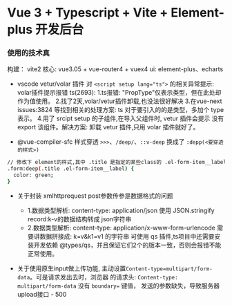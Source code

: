 # Vue 3 + Typescript + Vite + Element-plus 开发后台



### 使用的技术真
构建： vite2
核心: vue3.05 + vue-router4 + vuex4
ui: element-plus、echarts





- vscode vetur/volar 插件 对 `<script setup lang="ts">` 的相关异常提示: 
volar插件提示报错 ts(2693):
1.ts报错: "PropType"仅表示类型，但在此处却作为值使用。
2.找了2天,volar/vetur插件卸载,也没法很好解决
3.在vue-next issues:3824 等找到相关的处理方案: ts 对于要引入的的是类型，多加个 type 表示。
4.用了 srcipt setup 的子组件,在导入父组件时, vetur 插件会提示 没有 export 该组件。解决方案: 卸载 vetur 插件,只用 volar 插件就好了。




- @vue-compiler-sfc 样式穿透 `>>>`、`/deep/`、`::v-deep` 换成了 `:depp(<要穿透的样式>)`
```bash
// 修改下 element的样式,其中 .title 是指定的某些class的 .el-form-item__label
.form:deep(.title .el-form-item__label) {
  color: green;
}
```




- 关于封装 xmlhttprequest post参数传参是数据格式的问题
  + 1.数据类型解析: content-type: application/json
    使用 JSON.stringify record:k-v的数据结构转成 json字符串
  + 2.数据类型解析: content-type: application/x-www-form-urlencode
    需要讲数据拼接成: k=v&k1=v1 的字符串
    可使用 qs 插件,ts项目中还需要安装开发依赖 @types/qs，并且保证它们2个的版本一致，否则会报错不能正常使用。




- 关于使用原生input做上传功能, 主动设置`Content-type=multipart/form-data`。可是请求发出去时，浏览器 的请求头: `Content-type: multipart/form-data` 没有 `boundary=` 键值， 发送的参数缺失，导致服务器upload接口 - 500

